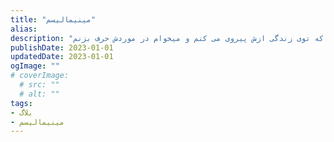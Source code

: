 ```yaml
---
title: "مینیمالیسم"
alias: 
description: "یکی از اصل هایی هست که توی زندگی ازش پیروی می کنم و میخوام در موردش حرف بزنم."
publishDate: 2023-01-01
updatedDate: 2023-01-01
ogImage: ""
# coverImage: 
  # src: ""
  # alt: ""
tags: 
- بلاگ
- مینیمالیسم
---
```





